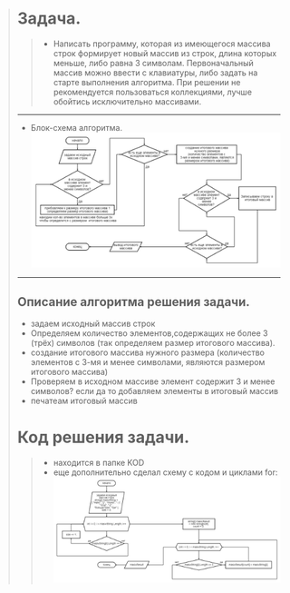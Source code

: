   > #  Задача. 
  >> * Написать программу, которая из имеющегося массива строк формирует новый массив из строк, длина которых меньше, либо равна 3 символам. Первоначальный массив можно ввести с клавиатуры, либо задать на старте выполнения алгоритма. При решении не рекомендуется пользоваться коллекциями, лучше обойтись исключительно массивами.
  >  -----------------
  > * Блок-схема алгоритма.
 >![текст схема](%D1%82%D0%B5%D0%BA%D1%81%D1%82%D0%BE%D0%B2%D0%B0%D1%8F%20%D1%81%D1%85%D0%B5%D0%BC%D0%B0.png)
>  -----------------
> ##  Описание алгоритма решения задачи.
> * задаем исходный массив строк
> * Определяем количество элементов,содержащих не более 3 (трёх) символов (так определяем размер итогового массива).
> * создание итогового массива
         нужного размера
        (количество элементов с
        3-мя и менее символами, являются
        размером итогового массива)
> * Проверяем в исходном массиве элемент содержит 3 и менее символов? 
    если да то добавляем элементы в итоговый массив
> * печатеам итоговый массив
> #  Код решения задачи.
>> * находится в папке KOD
>> * еще дополнительно сделал схему с кодом и циклами  for:
>![код схемма](%D0%9A%D0%BE%D0%B4%20%D1%81%D1%85%D0%B5%D0%BC%D0%B0%20.png)
